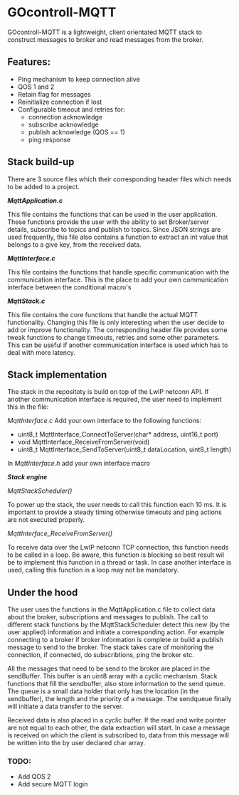 # GOcontroll-MQTT

GOcontroll-MQTT is a lightweight, client orientated MQTT stack to construct messages to broker and read messages from the broker.

## Features:

- Ping mechanism to keep connection alive
- QOS 1 and 2
- Retain flag for messages
- Reinitialize connection if lost
- Configurable timeout and retries for:	
  - connection acknowledge
  - subscribe acknowledge
  - publish acknowledge (QOS == 1)
  - ping response


## Stack build-up

There are 3 source files which their corresponding header files which needs to be added to a project.


***MqttApplication.c***

This file contains the functions that can be used in the user application. These functions provide the user with the ability to set Broker/server details, subscribe to topics and publish to topics. Since JSON strings are used frequently, this file also contains a function to extract an int value that belongs to a give key, from the received data. 


***MqttInterface.c***

This file contains the functions that handle specific communication with the communication interface. This is the place to add your own communication interface between the conditional macro's 


***MqttStack.c***

This file contains the core functions that handle the actual MQTT functionality. Changing this file is only interesting when the user decide to add or improve functionality. The corresponding header file provides some tweak functions to change timeouts, 
retries and some other parameters. This can be useful if another communication interface is used which has to deal with more latency.


## Stack implementation

The stack in the repositoty is build on top of the LwIP netconn API. If another communication interface is required, the user need to implement this in the file: 

*MqttInterface.c* Add your own interface to the following functions:

- uint8_t MqttInterface_ConnectToServer(char* address, uint16_t port)
- void MqttInterface_ReceiveFromServer(void)
- uint8_t MqttInterface_SendToServer(uint8_t dataLocation, uint8_t length)

In *MqttInterface.h* add your own interface macro


***Stack engine***

*MqttStackScheduler()*

To power up the stack, the user needs to call this function each 10 ms. It is 
important to provide a steady timing otherwise timeouts and ping actions are 
not executed properly.

*MqttInterface_ReceiveFromServer()*

To receive data over the LwIP netconn TCP connection, this function needs to be 
called in a loop. Be aware, this function is blocking so best result wil be to 
implement this function in a thread or task. In case another interface is used, 
calling this function in a loop may not be mandatory.    

## Under the hood

The user uses the functions in the MqttApplication.c file to collect data about the broker, subscriptions and messages to publish. The call to different stack functions by the MqttStackScheduler detect this new (by the user applied)  information and initiate a corresponding action. For example connecting to a broker if broker information is complete or build a publish message to send to the broker. The stack takes care of monitoring the connection, if connected, do subscribtions, ping the broker etc.

All the messages that need to be send to the broker are placed in the sendBuffer. This buffer is an uint8 array with a cyclic mechanism. Stack functions that fill the sendbuffer, also store information to the send queue. The queue is a small data holder that only has the location (in the sendbuffer), the length and the priority of a message. The sendqueue finally will initiate a data transfer to the server.

Received data is also placed in a cyclic buffer. If the read and write pointer are not equal to each other, the data extraction will start. In case a message is received on which the client is subscribed to, data from this message will be written into the by user declared char array.



### TODO:
- Add QOS 2
- Add secure MQTT login

